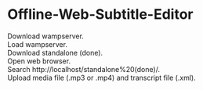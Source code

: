 # Offline-Web-Subtitle-Editor

Download wampserver.<br />
Load wampserver.<br />
Download standalone (done).<br />
Open web browser.<br />
Search http://localhost/standalone%20(done)/.<br />
Upload media file (.mp3 or .mp4) and transcript file (.xml).<br />
